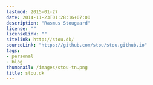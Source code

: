 ```yaml
---
lastmod: 2015-01-27
date: 2014-11-23T01:28:16+07:00
description: "Rasmus Stougaard"
license: ""
licenseLink: ""
sitelink: http://stou.dk/
sourceLink: "https://github.com/stou/stou.github.io"
tags:
- personal
- blog
thumbnail: /images/stou-tn.png
title: stou.dk
---
```


